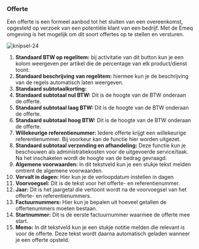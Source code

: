 ### Offerte

Een offerte is een formeel aanbod tot het sluiten van een overeenkomst, opgesteld op verzoek van een potentiële klant van een bedrijf. Met de Emeq omgeving is het mogelijk om dit soort offertes op te stellen en versturen. 

![knipsel-24](https://user-images.githubusercontent.com/95087870/149657027-04c7cf3c-b1b1-45c4-b436-4a7516dc08e3.PNG)

1. **Standaard BTW op regelitem:** bij activitatie van dit button kun je een kolom weergeven per artikel die de percentage van elk product/dienst toont.
2. **Standaard beschrijving van regelitem:** hiermee kun je de beschrijving van de regels automatisch laten weergeven.
3. **Standaard subtotaalkorting:** 
4. **Standaard subtotaal nul BTW:** Dit is de hoogte van de BTW onderaan de offerte.
5. **Standaard subtotaal laag BTW:** Dit is de hoogte van de BTW onderaan de offerte.
6. **Standaard subtotaal hoog BTW:** Dit is de hoogte van de BTW onderaan de offerte.
7. **Willekeurige referentienummer:** Iedere offerte krijgt een willekeurige referentienummer. Bij voorkeur kan de functie hier worden uitgezet.
8. **Standaard subtotaal verzending en afhandeling:**  Deze functie kun je beschouwen als administratiekosten voor de uitgevoerde service/taak. Na het inschakelen wordt de hoogte van de bedrag gevraagd.
9. **Algemene voorwaarden:** In dit tekstveld kun je een stukje tekst melden omtrent de algemene voorwaarden.
10. **Vervalt in dagen:** Hier kun je de verloopdatum instellen in dagen
11. **Voorvoegsel:** Dit is de tekst voor het offerte- en referentienummer.  
12. **Jaar:** Dit is het jaargetal die vertoont wordt na de voorvoegsel van het offerte- en referentienummers.
13. **Factuurnummers:** Hier kun je bepalen uit hoeveel getallen de offertenummers moeten bestaan.
14. **Startnummer:** Dit is de eerste factuurnummer waarmee de offerte mee start.
15. **Memo:** In dit tekstveld kun je een stukje notitie melden die relevant is voor de offerte. Deze tekst wordt daarna automatisch geladen wanneer je een offerte opsteld. 
